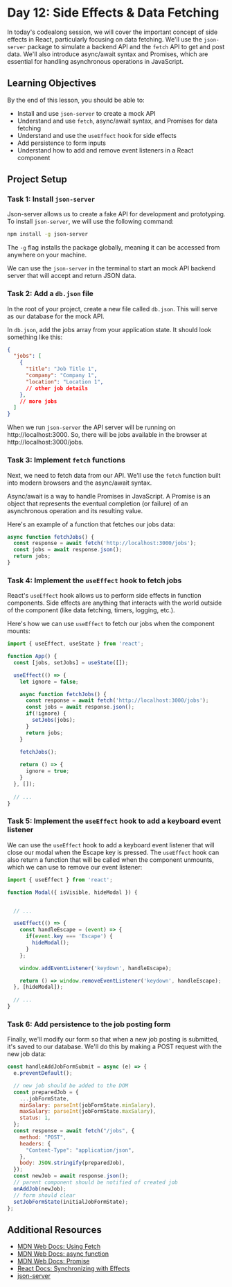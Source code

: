 # Day 12: Side Effects & Data Fetching

In today's codealong session, we will cover the important concept of side effects in React, particularly focusing on data fetching. We'll use the `json-server` package to simulate a backend API and the `fetch` API to get and post data. We'll also introduce async/await syntax and Promises, which are essential for handling asynchronous operations in JavaScript.

## Learning Objectives

By the end of this lesson, you should be able to:

- Install and use `json-server` to create a mock API
- Understand and use `fetch`, async/await syntax, and Promises for data fetching
- Understand and use the `useEffect` hook for side effects
- Add persistence to form inputs
- Understand how to add and remove event listeners in a React component

## Project Setup

### Task 1: Install `json-server`

Json-server allows us to create a fake API for development and prototyping. To install `json-server`, we will use the following command:

```bash
npm install -g json-server
```

The `-g` flag installs the package globally, meaning it can be accessed from anywhere on your machine.

We can use the `json-server` in the terminal to start an mock API backend server that will accept and return JSON data.

### Task 2: Add a `db.json` file

In the root of your project, create a new file called `db.json`. This will serve as our database for the mock API.

In `db.json`, add the jobs array from your application state. It should look something like this:

```json
{
  "jobs": [
    {
      "title": "Job Title 1",
      "company": "Company 1",
      "location": "Location 1",
      // other job details
    },
    // more jobs
  ]
}
```

When we run `json-server` the API server will be running on http://localhost:3000. So, there will be jobs available in the browser at http://localhost:3000/jobs.

### Task 3: Implement `fetch` functions

Next, we need to fetch data from our API. We'll use the `fetch` function built into modern browsers and the async/await syntax. 

Async/await is a way to handle Promises in JavaScript. A Promise is an object that represents the eventual completion (or failure) of an asynchronous operation and its resulting value.

Here's an example of a function that fetches our jobs data:

```jsx
async function fetchJobs() {
  const response = await fetch('http://localhost:3000/jobs');
  const jobs = await response.json();
  return jobs;
}
```


### Task 4: Implement the `useEffect` hook to fetch jobs

React's `useEffect` hook allows us to perform side effects in function components. Side effects are anything that interacts with the world outside of the component (like data fetching, timers, logging, etc.).

Here's how we can use `useEffect` to fetch our jobs when the component mounts:

```jsx
import { useEffect, useState } from 'react';

function App() {
  const [jobs, setJobs] = useState([]);

  useEffect(() => {
    let ignore = false;

    async function fetchJobs() {
      const response = await fetch('http://localhost:3000/jobs');
      const jobs = await response.json();
      if(!ignore) {
        setJobs(jobs);
      }
      return jobs;
    }
    
    fetchJobs();

    return () => {
      ignore = true;
    }
  }, []);
  
  // ...
}
```

### Task 5: Implement the `useEffect` hook to add a keyboard event listener

We can use the `useEffect` hook to add a keyboard event listener that will close our modal when the Escape key is pressed. The `useEffect` hook can also return a function that will be called when the component unmounts, which we can use to remove our event listener:

```jsx
import { useEffect } from 'react';

function Modal({ isVisible, hideModal }) {


  // ...

  useEffect(() => {
    const handleEscape = (event) => {
      if(event.key === 'Escape') {
        hideModal();
      }
    };

    window.addEventListener('keydown', handleEscape);

    return () => window.removeEventListener('keydown', handleEscape);
  }, [hideModal]);
  
  // ...
}
```

### Task 6: Add persistence to the job posting form

Finally, we'll modify our form so that when a new job posting is submitted, it's saved to our database. We'll do this by making a POST request with the new job data:

```jsx
const handleAddJobFormSubmit = async (e) => {
  e.preventDefault();

  // new job should be added to the DOM
  const preparedJob = {
    ...jobFormState,
    minSalary: parseInt(jobFormState.minSalary),
    maxSalary: parseInt(jobFormState.maxSalary),
    status: 1,
  };
  const response = await fetch("/jobs", {
    method: "POST",
    headers: {
      "Content-Type": "application/json",
    },
    body: JSON.stringify(preparedJob),
  });
  const newJob = await response.json();
  // parent component should be notified of created job
  onAddJob(newJob);
  // form should clear
  setJobFormState(initialJobFormState);
};
```

## Additional Resources

- [MDN Web Docs: Using Fetch](https://developer.mozilla.org/en-US/docs/Web/API/Fetch_API/Using_Fetch)
- [MDN Web Docs: async function](https://developer.mozilla.org/en-US/docs/Web/JavaScript/Reference/Statements/async_function)
- [MDN Web Docs: Promise](https://developer.mozilla.org/en-US/docs/Web/JavaScript/Reference/Global_Objects/Promise)
- [React Docs: Synchronizing with Effects](https://react.dev/learn/synchronizing-with-effects)
- [json-server](https://github.com/typicode/json-server)
